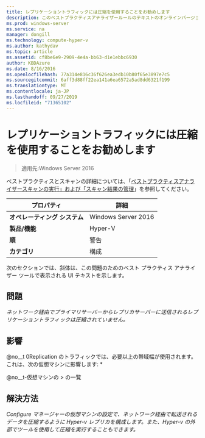 ```yaml
---
title: レプリケーショントラフィックには圧縮を使用することをお勧めします
description: このベストプラクティスアナライザールールのテキストのオンラインバージョン。
ms.prod: windows-server
ms.service: na
manager: dongill
ms.technology: compute-hyper-v
ms.author: kathydav
ms.topic: article
ms.assetid: cf8be6e9-2909-4e4a-bb63-d1e1ebbc6930
author: KBDAzure
ms.date: 8/16/2016
ms.openlocfilehash: 77a314e816c36f626ea3edb10b80f65e3897e7c5
ms.sourcegitcommit: 6aff3d88ff22ea141a6ea6572a5ad8dd6321f199
ms.translationtype: MT
ms.contentlocale: ja-JP
ms.lasthandoff: 09/27/2019
ms.locfileid: "71365102"
---
```

# <a name="compression-is-recommended-for-replication-traffic"></a>レプリケーショントラフィックには圧縮を使用することをお勧めします

>適用先:Windows Server 2016

ベストプラクティスとスキャンの詳細については、「[ベストプラクティスアナライザースキャンの実行」および「スキャン結果の管理](https://go.microsoft.com/fwlink/p/?LinkID=223177)」を参照してください。  
  
|プロパティ|詳細|  
|-|-|  
|**オペレーティング システム**|Windows Server 2016|  
|**製品/機能**|Hyper-V|  
|**順**|警告|  
|**カテゴリ**|構成|  
  
次のセクションでは、斜体は、この問題のためのベスト プラクティス アナライザー ツールで表示される UI テキストを示します。  
  
## <a name="issue"></a>問題  
*ネットワーク経由でプライマリサーバーからレプリカサーバーに送信されるレプリケーショントラフィックは圧縮されていません。*  
  
## <a name="impact"></a>影響  
@no__t 0Replication のトラフィックでは、必要以上の帯域幅が使用されます。これは、次の仮想マシンに影響します: *  
  
@no__t-仮想マシンの > の一覧  
  
## <a name="resolution"></a>解決方法  
*Configure マネージャーの仮想マシンの設定で、ネットワーク経由で転送されるデータを圧縮するように Hyper-v レプリカを構成します。また、Hyper-v の外部でツールを使用して圧縮を実行することもできます。*  
  


